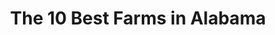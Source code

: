 ---
layout: ampstory
title: The 10 Best Farms in Alabama
cover:
   title: The 10 Best Farms in Alabama
   subtitle: Open Directory Project
   background: ../assets/images/farms/cover.jpg

pages: 
 - layout: thirds
   top: <h1>#1 Old Baker Farm</h1>
   bottom: "<p>Really fun! It’s big and has multiple things to do.</p>"
   background: ../assets/images/farms/A.jpg
   backgroundblur: true   
 - layout: thirds
   top: <h1>#2 Tate Farms</h1>
   bottom: "<p>Such a cool and exciting place to bring the family!.</p>"
   background: ../assets/images/farms/B.jpg
   backgroundblur: true  
 - layout: thirds
   top: <h1>#3 Penton Farms</h1>
   bottom: "<p>This place is absolutely wonderful for a family.</p>"
   background: ../assets/images/farms/C.jpg
   backgroundblur: true
 - layout: thirds
   top: <h1>#4 Dream Field Farms</h1>
   bottom: "<p>This place was peaceful & beautiful.</p>"
   background: ../assets/images/farms/D.jpg
   backgroundblur: true  
 - layout: thirds
   top: <h1>#5 Sugar Hill U-Pick Farms</h1>
   bottom: "<p>Awesome experience!.</p>"
   background: ../assets/images/farms/E.jpg
   backgroundblur: true  
 - layout: thirds
   top: <h1>#6 Jubilee Farm</h1>
   bottom: "<p>4371 AL-169, Opelika, AL 36804, United States|4.5(53).</p>"
   background: ../assets/images/farms/F.jpg
   backgroundblur: true  
 - layout: thirds
   top: <h1>#7 Sirmon Farms Inc</h1>
   bottom: "<p>25359 County Rd 54 E, Daphne, AL 36526, United States|4.7(35).</p>"
   background: ../assets/images/farms/G.jpg
   backgroundblur: true 
 - layout: thirds
   top: <h1>#8 1818 Farms</h1>
   bottom: "<p>24889 Lauderdale St, Mooresville, AL 35649, United States|4.8(24).</p>"
   background: ../assets/images/farms/H.jpg
   backgroundblur: true 
 - layout: thirds
   top: <h1>#9 HD Farm</h1>
   bottom: "<p>1160 Brickstore Rd, Eastaboga, AL 36260, United States|4.8(18).</p>"
   background: ../assets/images/farms/I.jpg
   backgroundblur: true 
 - layout: thirds
   top: <h1>#10 South of Sanity Farms</h1>
   bottom: "<p>1740 Lister Dr, Pell City, AL 35125, United States|5(15).</p>"
   background: ../assets/images/farms/J.jpg
   backgroundblur: true   
 - layout: thirds
   middle: Continue reading...
   cta:
      link: https://www.knot35.com/toplist/the-10-best-farms-in-alabama/
      text: The 10 Best Farms in Alabama
      
---